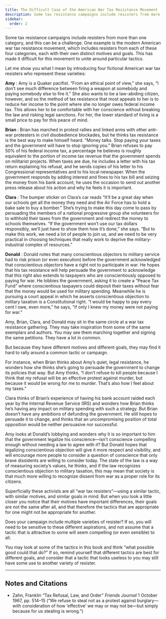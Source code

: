 ```yaml
---
title: The Difficult Case of the American War Tax Resistance Movement
description: Some tax resistance campaigns include resisters from more than one category, and this can be a challenge.
sidebar:
  order: 2
---
```

Some tax resistance campaigns include resisters from more than one category, and this can be a challenge.
One example is the modern American war tax resistance movement, which includes resisters from each of these four categories, each with their own distinct motives and goals.
This has made it difficult for this movement to unite around particular tactics.

Let me show you what I mean by introducing four fictional American war tax resisters who represent these varieties:

**Amy**
: Amy is a Quaker pacifist.
  “From an ethical point of view,” she says, “I don’t see much difference between firing a weapon at somebody and paying somebody else to fire it.”
  She also wants to be a law-abiding citizen, however, and so the method of tax resistance that most appeals to her is to reduce her income to the point where she no longer owes federal income tax.
  This allows her to be comfortable with her conscience without breaking the law and risking legal sanctions.
  For her, the lower standard of living is a small price to pay for this peace of mind.

**Brian**
: Brian has marched in protest rallies and linked arms with other anti-war protesters in civil disobedience blockades, but he thinks tax resistance is the best way to make himself heard.
  “Money talks.
  Stop paying your taxes and the government will have to stop ignoring you.”
  Brian refuses to pay 50% of his federal income tax, a percentage he believes is roughly equivalent to the portion of income tax revenue that the government spends on militarist projects.
  When taxes are due, he includes a letter with his tax return explaining his refusal, and he sends copies of his letter to his Congressional representatives and to his local newspaper.
  When the government responds by adding interest and fines to his tax bill and seizing the money from his bank account, he uses the occasion to send out another press release about his action and why he feels it is important.

**Clara**
: The bumper sticker on Clara’s car reads “It’ll be a great day when our schools get all the money they need and the Air Force has to hold a bake sale to buy a bomber.”
  She’s trying to make this day come to pass by persuading the members of a national progressive group she volunteers for to withhold their taxes from the government and redirect the money to schools themselves.
  “If the government won’t use our tax dollars responsibly, we’ll just have to show them how it’s done,” she says.
  “But to make this work, we need a lot of people to join us, and we need to be very practical in choosing techniques that really work to deprive the military-industrial complex of resources.”

**Donald**
: Donald notes that many conscientious objectors to military service had to risk prison (or even execution) before the government acknowledged that conscientious objectors have a right not to participate in war.
  He hopes that his tax resistance will help persuade the government to acknowledge that this right also extends to taxpayers who are conscientiously opposed to paying for war.
  He lobbies the government, asking it to create a “Peace Tax Fund” where conscientious taxpayers could deposit their taxes without fear that the money would be used for military spending.
  Meanwhile he is pursuing a court appeal in which he asserts conscientious objection to military taxation is a Constitutional right.
  “I would be happy to pay every cent I owe, even more,” he says, “if only I knew my money were not paying for war.”

Amy, Brian, Clara, and Donald may sit in the same circle at a war tax resistance gathering.
They may take inspiration from some of the same exemplars and authors.
You may see them marching together and signing the same petitions.
They have a lot in common.

But because they have different motives and different goals, they may find it hard to rally around a common tactic or campaign.

For instance, when Brian thinks about Amy’s quiet, legal resistance, he wonders how she thinks she’s going to persuade the government to change its policies that way.
But Amy thinks, “I don’t refuse to kill people because I think that my refusal will be an effective protest against murder, but because it would be wrong for me to murder.
That’s also how I feel about my taxes.”

Clara thinks of Brian’s experience of having his bank account raided each year by the Internal Revenue Service (IRS) and wonders how Brian thinks he’s having any impact on military spending with such a strategy.
But Brian doesn’t have any ambitions of defunding the government.
He still hopes to persuade it to change, and thinks that an uncompromising position of total opposition would be neither persuasive nor successful.

Amy looks at Donald’s lobbying and wonders why it is so important to him that the government legalize his conscience—isn’t conscience compelling enough without needing a law to agree with it?
But Donald hopes that legalizing conscientious objection will give it more respect and visibility, and will encourage more people to consider a question of conscience that only brave dissidents are willing to consider today.
The state of the law is a way of measuring society’s values, he thinks, and if the law recognizes conscientious objection to military taxation, this may mean that society is that much more willing to recognize dissent from war as a proper role for its citizens.

Superficially these activists are all “war tax resisters”—using a similar tactic, with similar motives, and similar goals in mind.
But when you look a little closer you notice that their motives have important differences, their goals are not the same after all, and that therefore the tactics that are appropriate for one might not be appropriate for another.

Does your campaign include multiple varieties of resister?
If so, you will need to be sensitive to these different aspirations, and not assume that a tactic that is attractive to some will seem compelling (or even sensible) to all.

You may look at some of the tactics in this book and think “what possible good could that do?”
If so, remind yourself that different tactics are best for different goals, and consider that a tactic that looks useless to you may still have some use to another variety of resister.

<hr />

## Notes and Citations

* Zahn, Franklin “Tax Refusal, Law, and Order” <i>Friends Journal</i> 1 October 1967, pp. 514–15 (“We refuse to steal not as a protest against burglary—with consideration of how ‘effective’ we may or may not be—but simply because for us stealing is wrong.”)

